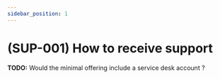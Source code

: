 ```yaml
---
sidebar_position: 1
---
```


# (SUP-001) How to receive support
**TODO:** Would the minimal offering include a service desk account ?